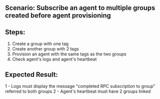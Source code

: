 ## Scenario: Subscribe an agent to multiple groups created before agent provisioning 
## Steps:
1. Create a group with one tag
2. Create another group with 2 tags
3. Provision an agent with the same tags as the two groups
4. Check agent's logs and agent's heartbeat


## Expected Result:
1 - Logs must display the message "completed RPC subscription to group" referred to both groups
2 - Agent's heartbeat must have 2 groups linked